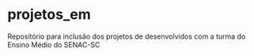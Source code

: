# projetos_em
Repositório para inclusão dos projetos de desenvolvidos com a turma do Ensino Médio do SENAC-SC 
